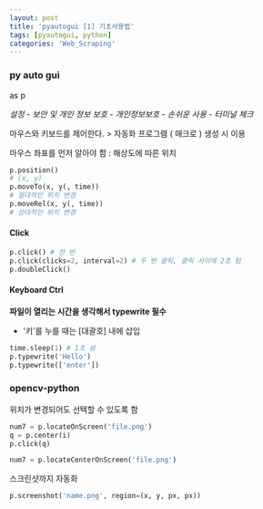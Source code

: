 ```yaml
---
layout: post
title: 'pyautogui [1] 기초사용법'
tags: [pyautogui, python]
categories: 'Web_Scraping'
---
```


### py auto gui

as p

*설정 - 보안 및 개인 정보 보호 - 개인정보보호 - 손쉬운 사용 - 터미널 체크*

마우스와 키보드를 제어한다. > 자동화 프로그램 ( 매크로 ) 생성 시 이용

마우스 좌표를 먼저 알아야 함 : 해상도에 따른 위치 

```python
p.position()
# (x, y)
p.moveTo(x, y(, time))
# 절대적인 위치 변경
p.moveRel(x, y(, time))
# 상대적인 위치 변경
```



#### Click

```python
p.click() # 한 번
p.click(clicks=2, interval=2) # 두 번 클릭, 클릭 사이에 2초 텀
p.doubleClick()
```



#### Keyboard Ctrl

**파일이 열리는 시간을 생각해서 typewrite 필수**

- '키'를 누를 때는 [대괄호] 내에 삽입

```python
time.sleep(1) # 1초 쉼
p.typewrite('Hello') 
p.typewrite(['enter']) 
```



### opencv-python

위치가 변경되어도 선택할 수 있도록 함

```python
num7 = p.locateOnScreen('file.png')
q = p.center(i)
p.click(q) 

num7 = p.locateCenterOnScreen('file.png')
```



스크린샷까지 자동화

```python
p.screenshot('name.png', region=(x, y, px, px))
```

